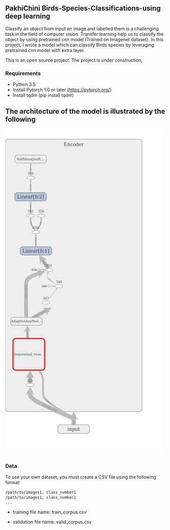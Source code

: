 ## PakhiChini Birds-Species-Classifications-using deep learning

Classify an object from input an image and labelled them is a challenging task in the field of computer vision.
Transfer learning help us to classify the object by using pretrained cnn model (Trained on Imagenet dataset). In this project, I wrote a model which can classify Birds species by leveraging pretrained cnn model with extra layer.

 
This is an open source project. The project is under construction,

### Requirements
- Python 3.5 
- Install Pytorch 1.0 or later (https://pytorch.org/)
- Install tqdm   (pip install tqdm)

## The architecture of the model is illustrated by the following
<img src="image/model.png">

### Data
To use your own dataset, you must create a CSV file using the following format:
```
/path/to/images1, class_number1
/path/to/images1, class_number1
...
```
- training file name: train_corpus.csv

- validation file name: valid_corpus.csv
